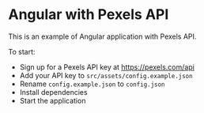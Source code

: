 # Angular with Pexels API

This is an example of Angular application with Pexels API.

To start:
- Sign up for a Pexels API key at https://pexels.com/api
- Add your API key to `src/assets/config.example.json`
- Rename `config.example.json` to `config.json`
- Install dependencies
- Start the application
